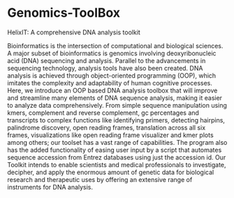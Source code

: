 # Genomics-ToolBox
HelixIT: A comprehensive DNA analysis toolkit

Bioinformatics is the intersection of computational and biological sciences. A major subset of bioinformatics is genomics involving deoxyribonucleic acid (DNA) sequencing and analysis. Parallel to the advancements in sequencing technology, analysis tools have also been created. DNA analysis is achieved through object-oriented programming (OOP), which imitates the complexity and adaptability of human cognitive processes. Here, we introduce an OOP based DNA analysis toolbox that will improve and streamline many elements of DNA sequence analysis, making it easier to analyze data comprehensively.
From simple sequence manipulation using kmers, complement and reverse complement, gc percentages and transcripts to complex functions like identifying primers, detecting hairpins, palindrome discovery, open reading frames, translation across all six frames, visualizations like open reading frame visualizer and kmer plots among others; our toolset has a vast range of capabilities. The program also has the added functionality of easing user input by a script that automates sequence accession from Entrez databases using just the accession id. Our Toolkit intends to enable scientists and medical professionals to investigate, decipher, and apply the enormous amount of genetic data for biological research and therapeutic uses by offering an extensive range of instruments for DNA analysis.
